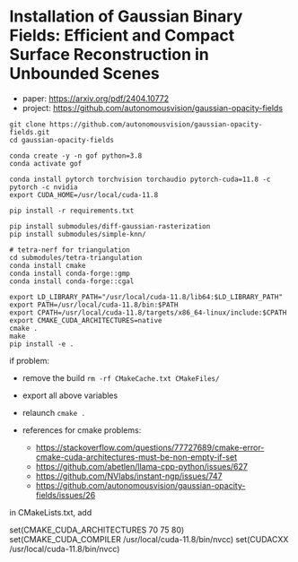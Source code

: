 # Installation of Gaussian Binary Fields: Efficient and Compact Surface Reconstruction in Unbounded Scenes
- paper: https://arxiv.org/pdf/2404.10772
- project: https://github.com/autonomousvision/gaussian-opacity-fields

```
git clone https://github.com/autonomousvision/gaussian-opacity-fields.git
cd gaussian-opacity-fields

conda create -y -n gof python=3.8
conda activate gof

conda install pytorch torchvision torchaudio pytorch-cuda=11.8 -c pytorch -c nvidia
export CUDA_HOME=/usr/local/cuda-11.8

pip install -r requirements.txt

pip install submodules/diff-gaussian-rasterization
pip install submodules/simple-knn/

# tetra-nerf for triangulation
cd submodules/tetra-triangulation
conda install cmake
conda install conda-forge::gmp
conda install conda-forge::cgal

export LD_LIBRARY_PATH="/usr/local/cuda-11.8/lib64:$LD_LIBRARY_PATH"
export PATH=/usr/local/cuda-11.8/bin:$PATH
export CPATH=/usr/local/cuda-11.8/targets/x86_64-linux/include:$CPATH
export CMAKE_CUDA_ARCHITECTURES=native
cmake .
make
pip install -e .
```

if problem:
- remove the build
`rm -rf CMakeCache.txt CMakeFiles/`
- export all above variables
- relaunch `cmake .`

- references for cmake problems:
    - https://stackoverflow.com/questions/77727689/cmake-error-cmake-cuda-architectures-must-be-non-empty-if-set
    - https://github.com/abetlen/llama-cpp-python/issues/627
    - https://github.com/NVlabs/instant-ngp/issues/747
    - https://github.com/autonomousvision/gaussian-opacity-fields/issues/26

in CMakeLists.txt, add

set(CMAKE_CUDA_ARCHITECTURES 70 75 80)
set(CMAKE_CUDA_COMPILER /usr/local/cuda-11.8/bin/nvcc)
set(CUDACXX /usr/local/cuda-11.8/bin/nvcc)
